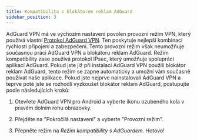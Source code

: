 ```yaml
---
title: Kompatibilita s blokátorem reklam AdGuard
sidebar_position: 3
---
```



AdGuard VPN má ve výchozím nastavení povolen provozní režim VPN, který používá vlastní [Protokol AdGuard VPN](/general/adguard-vpn-protocol.mdx). Ten poskytuje nejlepší kombinaci rychlosti připojení a zabezpečení. Tento provozní režim však neumožňuje současnou práci AdGuard VPN a blokátoru reklam AdGuard. Režim kompatibility zase používá protokol IPsec, který umožňuje spolupráci aplikací AdGuard. Pokud jste již při instalaci AdGuard VPN použili blokátor reklam AdGuard, tento režim se zapne automaticky a umožní vám současně používat naše aplikace. Pokud jste nejprve nainstalovali AdGuard VPN a teprve poté jste se rozhodli vyzkoušet blokátor reklam AdGuard, postupujte podle následujících kroků:

1. Otevřete AdGuard VPN pro Android a vyberte ikonu ozubeného kola v pravém dolním rohu obrazovky.

2. Přejděte na "Pokročilá nastavení" a vyberte "Provozní režim".

3. Přepněte režim na *Režim kompatibility s AdGuardem*. Hotovo!